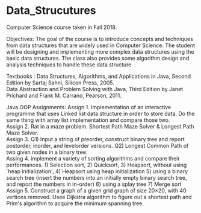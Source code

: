 # Data_Strucutures

Computer Science course taken in Fall 2018.

Objectives: The goal of the course is to introduce concepts and techniques from data structures that are widely used in Computer Science. The student will be designing and implementing more complex data structures using the basic data structures. The class also provides some algorithm design and analysis techniques to handle these data structure

Textbooks : Data Structures, Algorithms, and Applications in Java, Second Edition by Sartaj Sahni, Silicon Press, 2005.</br>
Data Abstraction and Problem Solving with Java, Third Edition by Janet Prichard and Frank M. Carrano, Pearson, 2011.


Java OOP Assignments:
Assign 1. Implementation of an interactive programme that uses Linked list data structure in order to store data. Do the same thing with array list implementation and compare those two.</br>
Assign 2. Rat in a maze problem.  Shortest Path Maze Solver & Longest Path Maze Solver.</br>
Assign 3. Q1) Input a string of preorder, construct binary tree and report postorder, inorder, and levelorder versions. Q2) Longest Common Path of two given nodes in a binary tree.</br>
Assing 4. implement a variety of sorting algorithms and compare their performances. 1) Selection sort, 2) Quicksort, 3) Heapsort, without using `heap initialization', 4) Heapsort using heap initialization 5) using a binary search tree (insert the numbers into an initially empty binary search tree, and report the numbers in in-order) 6) using a splay tree 7) Merge sort</br>
Assign 5. Construct a graph of a given grid graph of size 20×20, with 40 vertices removed. Usee Dijkstra algorithm to figure out a shortest path and Prim's algorithm to acquire the minimum spanning tree. </br>
